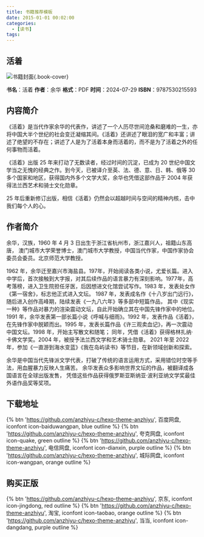 ```yaml
---
title: 书籍推荐模板
date: 2015-01-01 00:02:00
categories:
  - [读书]
tags:
---
```

## 活着

![书籍封面](/assets/image/book.jpg){.book-cover}

**书名**：活着
**作者**：余华
**格式**：PDF
**时间**：2024-07-29
**ISBN**：9787530215593

## 内容简介

《活着》是当代作家余华的代表作，讲述了一个人历尽世间沧桑和磨难的一生，亦将中国大半个世纪的社会变迁凝缩其间。《活着》还讲述了眼泪的宽广和丰富；讲述了绝望的不存在；讲述了人是为了活着本身而活着的，而不是为了活着之外的任何事物而活着。

《活着》出版 25 年来打动了无数读者，经过时间的沉淀，已成为 20 世纪中国文学当之无愧的经典之作。到今天，已被译介至英、法、德、意、日、韩、俄等 30 多个国家和地区，获得国内外多个文学大奖，余华也凭借这部作品于 2004 年获得法兰西艺术和骑士文化勋章。

25 年后重新修订出版，相信《活着》仍然会以超越时间与空间的精神内核，击中我们每个人的心。

## 作者简介

余华，汉族，1960 年 4 月 3 日出生于浙江省杭州市，浙江嘉兴人，祖籍山东高唐， 澳门城市大学荣誉博士，澳门城市大学教授，中国当代作家，中国作家协会委员会委员。北京师范大学教授。

1962 年，余华迁至嘉兴市海盐县。197年，开始阅读各类小说，尤爱长篇。进入中学后，首次接触到大字报，对其后续作品的语言暴力有深刻影响。1977年，高考落榜，进入卫生院担任牙医，后因想进文化馆尝试写作。1983 年，发表处女作《第一宿舍》，标志他正式进入文坛。 1987 年，发表成名作《十八岁出门远行》， 随后进入创作高峰期，陆续发表《一九八六年》等多部中短篇作品， 其中《现实一种》等作品对暴力的渲染震动文坛，自此开始确立其在中国先锋作家中的地位。1991 年，余华发表第一部长篇小说《呼喊与细雨》。1992 年，发表作品《活着》，在先锋作家中脱颖而出。1995 年，发表长篇作品《许三观卖血记》，再一次震动中国文坛。1998 年，开始主写散文和随笔； 同年，凭借《活着》获得格林扎纳·卡佛文学奖。2004 年，被授予法兰西文学和艺术骑士勋章。 2021 年至 2022 年，参加《一直游到海水变蓝》《我在岛屿读书》等节目，在新领域创新和探索。

余华是中国当代先锋派文学代表，打破了传统的语言运用方式，采用错位时空等手法，用血腥暴力反映人生痛苦。 余华发表众多影响世界文坛的作品，被翻译成各国语言在全球出版发售， 凭借这些作品获得俄罗斯亚斯纳亚·波利亚纳文学奖最佳外语作品奖等奖项。

## 下载地址

{% btn 'https://github.com/anzhiyu-c/hexo-theme-anzhiyu', 百度网盘, iconfont icon-baiduwangpan, blue outline %}
{% btn 'https://github.com/anzhiyu-c/hexo-theme-anzhiyu', 夸克网盘, iconfont icon-quake, green outline %}
{% btn 'https://github.com/anzhiyu-c/hexo-theme-anzhiyu', 电信网盘, iconfont icon-dianxin, purple outline %}
{% btn 'https://github.com/anzhiyu-c/hexo-theme-anzhiyu', 城际网盘, iconfont icon-wangpan, orange outline %}

## 购买正版

{% btn 'https://github.com/anzhiyu-c/hexo-theme-anzhiyu', 京东, iconfont icon-jingdong, red outline %}
{% btn 'https://github.com/anzhiyu-c/hexo-theme-anzhiyu', 淘宝, iconfont icon-taobao, orange outline %}
{% btn 'https://github.com/anzhiyu-c/hexo-theme-anzhiyu', 当当, iconfont icon-dangdang, purple outline %}
